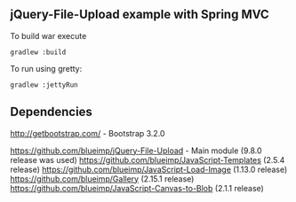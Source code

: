 jQuery-File-Upload example with Spring MVC
------------------------------------------

To build war execute

`gradlew :build`

To run using gretty:

`gradlew :jettyRun`

## Dependencies

http://getbootstrap.com/ - Bootstrap 3.2.0

https://github.com/blueimp/jQuery-File-Upload - Main module (9.8.0 release was used)
https://github.com/blueimp/JavaScript-Templates (2.5.4 release)
https://github.com/blueimp/JavaScript-Load-Image (1.13.0 release)
https://github.com/blueimp/Gallery (2.15.1 release)
https://github.com/blueimp/JavaScript-Canvas-to-Blob (2.1.1 release)